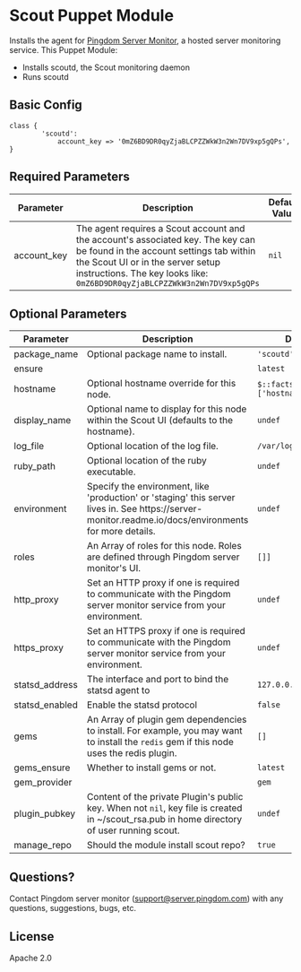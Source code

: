 # Scout Puppet Module

Installs the agent for [Pingdom Server Monitor](https://server.pingdom.com), a hosted server monitoring service. This Puppet Module:

* Installs scoutd, the Scout monitoring daemon
* Runs scoutd

## Basic Config

```puppet
class {
        'scoutd':
            account_key => '0mZ6BD9DR0qyZjaBLCPZZWkW3n2Wn7DV9xp5gQPs',
}
```

## Required Parameters

<table>
  <thead>
    <tr>
      <th>Parameter</th>
      <th>Description</th>
      <th>Default Value</th>
    </tr>
  </thead>
  <tbody>
    <tr>
      <td style="width:15%">account_key</td>
      <td>
        The agent requires a Scout account and the account's associated key. The key can be found in the account settings tab within the Scout UI or in the server setup instructions. The key looks like:
          <code>0mZ6BD9DR0qyZjaBLCPZZWkW3n2Wn7DV9xp5gQPs</code>
      </td>
      <td style="width:15%"><code>nil</code></td>
    </tr>
  </tbody>
</table>

## Optional Parameters

<table>
  <thead>
    <tr>
      <th style="width:20%">Parameter</th>
      <th>Description</th>
      <th>Default Value</th>
    </tr>
  </thead>
  <tbody>
    <tr>
      <td>package_name</td>
      <td>Optional package name to install.</td>
      <td><code>'scoutd'</code></td>
    </tr>
    <tr>
      <td>ensure</td>
      <td></td>
      <td><code>latest</code></td>
    </tr>
    <tr>
      <td>hostname</td>
      <td>Optional hostname override for this node.</td>
      <td><code>$::facts['networking']['hostname']</code></td>
    </tr>
    <tr>
      <td>display_name</td>
      <td>Optional name to display for this node within the Scout UI (defaults to the hostname).</td>
      <td><code>undef</code></td>
    </tr>
    <tr>
      <td>log_file</td>
      <td>Optional location of the log file.</td>
      <td><code>/var/log/scout/scoutd.log</code></td>
    </tr>
    <tr>
      <td>ruby_path</td>
      <td>Optional location of the ruby executable.</td>
      <td><code>undef</code></td>
    </tr>
    <tr>
      <td>environment</td>
      <td>Specify the environment, like 'production' or 'staging' this server lives in. See https://server-monitor.readme.io/docs/environments for more details.</td>
      <td><code>undef</code></td>
    </tr>
    <tr>
      <td>roles</td>
      <td>An Array of roles for this node. Roles are defined through Pingdom server monitor's UI.</td>
      <td><code>[]]</code></td>
    </tr>
    <tr>
      <td>http_proxy</td>
      <td>Set an HTTP proxy if one is required to communicate with the Pingdom server monitor service from your environment.</td>
      <td><code>undef</code></td>
    </tr>
    <tr>
      <td>https_proxy</td>
      <td>Set an HTTPS proxy if one is required to communicate with the Pingdom server monitor service from your environment.</td>
      <td><code>undef</code></td>
    </tr>
    <tr>
      <td>statsd_address</td>
      <td>The interface and port to bind the statsd agent to</td>
      <td><code>127.0.0.1:8125</code></td>
    </tr>
    <tr>
      <td>statsd_enabled</td>
      <td>Enable the statsd protocol</td>
      <td><code>false</code></td>
    </tr>
    <tr>
      <td>gems</td>
      <td>An Array of plugin gem dependencies to install. For example, you may want to install the <code>redis</code> gem if this node uses the redis plugin.</td>
      <td><code>[]</code></td>
    </tr>
    <tr>
      <td>gems_ensure</td>
      <td>Whether to install gems or not.</td>
      <td><code>latest</code></td>
    </tr>
    <tr>
      <td>gem_provider</td>
      <td></td>
      <td><code>gem</code></td>
    </tr>
    <tr>
      <td>plugin_pubkey</td>
      <td>Content of the private Plugin's public key. When not <code>nil</code>, key file is created in ~/scout_rsa.pub in home directory of user running scout.</td>
      <td><code>undef</code></td>
    </tr>
    <tr>
      <td>manage_repo</td>
      <td>Should the module install scout repo?</td>
      <td><code>true</code></td>
    </tr>
  </tbody>
</table>

## Questions?

Contact Pingdom server monitor (<support@server.pingdom.com>) with any questions, suggestions, bugs, etc.

## License

Apache 2.0
